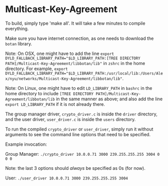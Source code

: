 # Multicast-Key-Agreement

To build, simply type 'make all'. It will take a few minutes to compile everything.

Make sure you have internet connection, as one needs to download the `botan` library.

Note: On OSX, one might have to add the line `export DYLD_FALLBACK_LIBRARY_PATH="$LD_LIBRARY_PATH:[TREE DIRECTORY PATH]/Multicast-Key-Agreement/libbotan/lib"` in `zshrc` in the home directory.
For example, `export DYLD_FALLBACK_LIBRARY_PATH="$LD_LIBRARY_PATH:/usr/local/lib:/Users/Alex/nyu/networks/Multicast-Key-Agreement/libbotan/lib"`.

Note: On Linux, one might have to edit `LD_LIBRARY_PATH` in `bashrc` in the home directory to include `[TREE DIRECTORY PATH]/Multicast-Key-Agreement/libbotan/lib` in the same manner as above; and also add the line `export LD_LIBRARY_PATH` if it is not already there.

The group manager driver, `crypto_driver.c` is inside the `driver` directory, and the user driver, `user_driver.c` is inside the `users` directory.

To run the compiled `crypto_driver` or `user_driver`, simply run it without arguments to see the command line options that need to be specified.

Example invocation:

Group Manager: `./crypto_driver 10.0.0.71 3000 239.255.255.255 3004 0 0 0`

Note: the last 3 options should *always* be specified as 0s (for now).

User: `./user_driver 10.0.0.71 3000 239.255.255.255 3004`
